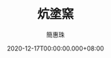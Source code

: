---
issue: 408
title: 炕塗窯
author: 簡惠珠
date: 2020-12-17T00:00:00.000+08:00
topic: 懷想
difficulty: 1
wikidata: Q131449209
wikidata_link: https://www.wikidata.org/wiki/Q131449209
---
